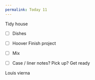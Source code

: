 ```yaml
---
permalink: Today 11
---
```

Tidy house 
- [ ] Dishes
- [ ] Hoover 
Finish project 
- [ ] Mix
- [ ] Case / liner notes?
Pick up? 
Get ready 
















Louis vierna